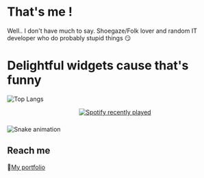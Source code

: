 # That's me !

Well.. I don't have much to say. Shoegaze/Folk lover and random IT developer who do probably stupid things 😏

# Delightful widgets cause that's funny 

![Top Langs](https://github-readme-stats.vercel.app/api/top-langs/?username=Sivanaque&layout=compact)
<div align="center">
  <a href="https://open.spotify.com/user/Sivanaque">
    <img src="https://spotify-recently-played-readme.vercel.app/api?user=Sivanaque&count=6&unique=false" alt="Spotify recently played"  />
  </a>
</div>

###

<img src="https://raw.githubusercontent.com/Sivanaque/Sivanaque/output/snake.svg" alt="Snake animation" />

###

## Reach me

🛜[My portfolio](https://antoinespiteri.net)
